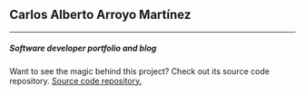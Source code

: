 ## Carlos Alberto Arroyo Martínez

---

##### Software developer portfolio and blog

Want to see the magic behind this project? Check out its source code repository.
[Source code repository.](https://github.com/carlosarroyoam/carlosarroyoam-portfolio)
